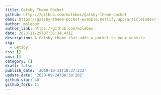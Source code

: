 ```yaml
---
title: Gatsby Theme Pocket
github: https://github.com/molebox/gatsby-theme-pocket
demo: https://gatsby-theme-pocket-example.netlify.app/articleIndex/
author: molebox
author_link: https://github.com/molebox
date: 2023-11-29T07:56:34.431Z
description: A Gatsby theme that adds a pocket to your website.
ssg:
  - Gatsby
css: []
cms: []
category: []
draft: false
publish_date: '2019-10-31T18:37:33Z'
update_date: '2020-09-24T06:38:28Z'
github_star: 40
github_fork: 11
---
```

